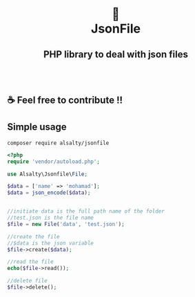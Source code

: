 <h1 align="center">
📄<br>JsonFile
</h1>

## <center>PHP library to deal with json files</center><br><br>


## ☕ Feel free to contribute !!
## Simple usage

````
composer require alsalty/jsonfile
````

```php
<?php
require 'vendor/autoload.php';

use Alsalty\Jsonfile\File;

$data = ['name' => 'mohamad'];
$data = json_encode($data);


//initiate data is the full path name of the folder
//test.json is the file name
$file = new File('data', 'test.json');

//create the file
//$data is the json variable
$file->create($data);

//read the file
echo($file->read());

//delete file
$file->delete();
```